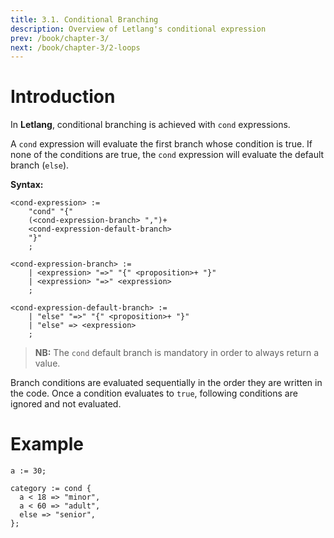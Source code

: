 ```yaml
---
title: 3.1. Conditional Branching
description: Overview of Letlang's conditional expression
prev: /book/chapter-3/
next: /book/chapter-3/2-loops
---
```


# Introduction

In **Letlang**, conditional branching is achieved with `cond` expressions.

A `cond` expression will evaluate the first branch whose condition is true. If
none of the conditions are true, the `cond` expression will evaluate the default
branch (`else`).

**Syntax:**

```bnf
<cond-expression> :=
    "cond" "{"
    (<cond-expression-branch> ",")+
    <cond-expression-default-branch>
    "}"
    ;

<cond-expression-branch> :=
    | <expression> "=>" "{" <proposition>+ "}"
    | <expression> "=>" <expression>
    ;

<cond-expression-default-branch> :=
    | "else" "=>" "{" <proposition>+ "}"
    | "else" => <expression>
    ;
```

> **NB:** The `cond` default branch is mandatory in order to always return a
> value.

Branch conditions are evaluated sequentially in the order they are written in
the code. Once a condition evaluates to `true`, following conditions are ignored
and not evaluated.

# Example

```letlang
a := 30;

category := cond {
  a < 18 => "minor",
  a < 60 => "adult",
  else => "senior",
};
```
